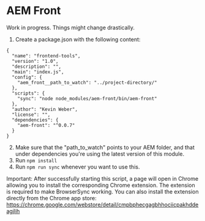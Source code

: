 # AEM Front

Work in progress. Things might change drastically.

1. Create a package.json with the following content:

```
{
  "name": "frontend-tools",
  "version": "1.0",
  "description": "",
  "main": "index.js",
  "config": {
    "aem_front__path_to_watch": "../project-directory/"
  },
  "scripts": {
    "sync": "node node_modules/aem-front/bin/aem-front"
  },
  "author": "Kevin Weber",
  "license": "",
  "dependencies": {
    "aem-front": "^0.0.7"
  }
}
```

2. Make sure that the "path_to_watch" points to your AEM folder, and that under dependencies you're using the latest version of this module.
3. Run `npm install`
4. Run `npm run sync` whenever you want to use this.

Important: After successfully starting this script, a page will open in Chrome allowing you to install the corresponding Chrome extension. The extension is required to make BrowserSync working. You can also install the extension directly from the Chrome app store: https://chrome.google.com/webstore/detail/cmpbphecgagbhhociicpakhddeagjlih